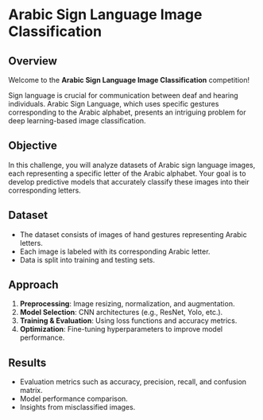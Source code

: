 # Arabic Sign Language Image Classification

## Overview
Welcome to the **Arabic Sign Language Image Classification** competition!

Sign language is crucial for communication between deaf and hearing individuals. Arabic Sign Language, which uses specific gestures corresponding to the Arabic alphabet, presents an intriguing problem for deep learning-based image classification.

## Objective
In this challenge, you will analyze datasets of Arabic sign language images, each representing a specific letter of the Arabic alphabet. Your goal is to develop predictive models that accurately classify these images into their corresponding letters.

## Dataset
- The dataset consists of images of hand gestures representing Arabic letters.
- Each image is labeled with its corresponding Arabic letter.
- Data is split into training and testing sets.

## Approach
1. **Preprocessing**: Image resizing, normalization, and augmentation.
2. **Model Selection**: CNN architectures (e.g., ResNet, Yolo, etc.).
3. **Training & Evaluation**: Using loss functions and accuracy metrics.
4. **Optimization**: Fine-tuning hyperparameters to improve model performance.



## Results
- Evaluation metrics such as accuracy, precision, recall, and confusion matrix.
- Model performance comparison.
- Insights from misclassified images.



